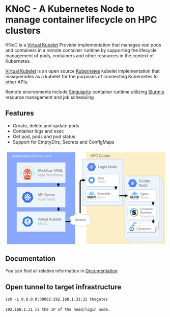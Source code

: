 # KNoC - A Kubernetes Node to manage container lifecycle on HPC clusters

<!-- 
<picture>
  <source media="(prefers-color-scheme: dark)" srcset="media/darkcrop.png">
  <source media="(prefers-color-scheme: light)" srcset="media/lightcrop.png">
  <img src="media/lightcrop.png">
</picture> -->


KNoC is a [Virtual Kubelet](https://github.com/virtual-kubelet/virtual-kubelet) Provider implementation that manages
real pods and containers in a remote container runtime by supporting the lifecycle management of pods, containers and
other resources in the context of Kubernetes.

[Virtual Kubelet](https://github.com/virtual-kubelet/virtual-kubelet) is an open
source [Kubernetes](https://kubernetes.io/) kubelet implementation that masquerades as a kubelet for the purposes of
connecting Kubernetes to other APIs.

Remote environments include [Singularity](https://sylabs.io/singularity/) container runtime
utilizing [Slurm's](https://slurm.schedmd.com/) resource management and job scheduling

## Features

- Create, delete and update pods
- Container logs and exec
- Get pod, pods and pod status
- Support for EmptyDirs, Secrets and ConfigMaps

![diagram](media/knoc-env.png)

## Documentation

You can find all relative information
in [Documentation](https://github.com/CARV-ICS-FORTH/KNoC/blob/master/doc/README.md)


## Open tunnel to target infrastructure
```shell
ssh -L 0.0.0.0:30002:192.168.1.31:22 thegates

192.168.1.31 is the IP of the head/login node.
```